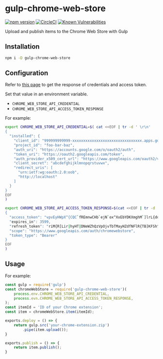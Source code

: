 # gulp-chrome-web-store

[![npm version](https://badge.fury.io/js/gulp-chrome-web-store.svg)](https://badge.fury.io/js/gulp-chrome-web-store) [![CircleCI](https://circleci.com/gh/naokikimura/gulp-chrome-web-store.svg?style=svg)](https://circleci.com/gh/naokikimura/gulp-chrome-web-store) [![Known Vulnerabilities](https://snyk.io/test/github/naokikimura/gulp-chrome-web-store/badge.svg?targetFile=package.json)](https://snyk.io/test/github/naokikimura/gulp-chrome-web-store?targetFile=package.json)

Upload and publish items to the Chrome Web Store with Gulp

## Installation

```sh
npm i -D gulp-chrome-web-store
```

## Configuration

Refer to [this page](https://developer.chrome.com/webstore/using_webstore_api) to get the response of credentials and access token.

Set that value in an environment variable.
- `CHROME_WEB_STORE_API_CREDENTIAL`
- `CHROME_WEB_STORE_API_ACCESS_TOKEN_RESPONSE`

For example:
```sh
export CHROME_WEB_STORE_API_CREDENTIAL=$( cat <<EOF | tr -d ' \r\n'
{
  "installed": {
    "client_id": "999999999999-xxxxxxxxxxxxxxxxxxxxxxxxxxxxxxxx.apps.googleusercontent.com",
    "project_id": "foo-bar-baz",
    "auth_uri": "https://accounts.google.com/o/oauth2/auth",
    "token_uri": "https://oauth2.googleapis.com/token",
    "auth_provider_x509_cert_url": "https://www.googleapis.com/oauth2/v1/certs",
    "client_secret": "abcdefghijklmnopqrstuvwx",
    "redirect_uris": [
      "urn:ietf:wg:oauth:2.0:oob",
      "http://localhost"
    ]
  }
}
EOF
)

export CHROME_WEB_STORE_API_ACCESS_TOKEN_RESPONSE=$(cat <<EOF | tr -d ' \r\n'
{
  "access_token": "vpvEyHWpX^{CQC`fREmnwCHb`ejN`ox^XxEbYDKXmghM`]lrL{ddTrxdgtgLEvAeX\oP]NkRgjFcvNE_enJZI`BNcvZScQOA\BAA|NSzB_Xg_ie_yXLrQ[sII_]r|jW{nzZULNP",
  "expires_in": 3599,
  "refresh_token": "riM{R[Lir|hyHT|DNeWZhQzVpOjvTbTMayHZdfNFlR{TB]KFSh^DyjNZySyj|aWYajb]dNCIRTZXmKKuB`bbUyoLRGkPWao|pibdNSk",
  "scope": "https://www.googleapis.com/auth/chromewebstore",
  "token_type": "Bearer"
}
EOF
)
```
## Usage

For example:

```js
const gulp = require('gulp')
const chromeWebStore = require('gulp-chrome-web-store')(
    process.env.CHROME_WEB_STORE_API_CREDENTIAL,
    process.evn.CHROME_WEB_STORE_API_ACCESS_TOKEN_RESPONSE,
);
const itemId = 'ID of your Chrome extension';
const item = chromeWebStore.item(itemId);

exports.deploy = () => {
    return gulp.src('your-chrome-extension.zip')
        .pipe(item.upload());
}

exports.publish = () => {
    return item.publish();
}
```

